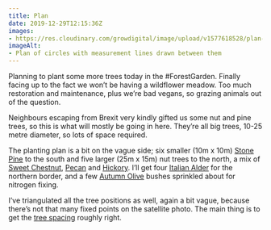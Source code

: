 ```yaml
---
title: Plan
date: 2019-12-29T12:15:36Z
images:
- https://res.cloudinary.com/growdigital/image/upload/v1577618528/plan-6812871C.jpg
imageAlt:
- Plan of circles with measurement lines drawn between them 
---
```


Planning to plant some more trees today in the #ForestGarden. Finally facing up to the fact we won’t be having a wildflower meadow. Too much restoration and maintenance, plus we’re bad vegans, so grazing animals out of the question.

Neighbours escaping from Brexit very kindly gifted us some nut and pine trees, so this is what will mostly be going in here. They’re all big trees, 10-25 metre diameter, so lots of space required.

The planting plan is a bit on the vague side; six smaller (10m x 10m) [Stone Pine](https://pfaf.org/user/Plant.aspx?LatinName=Pinus+pinea) to the south and five larger (25m x 15m) nut trees  to the north, a mix of [Sweet Chestnut](https://pfaf.org/user/plant.aspx?LatinName=Castanea+sativa), [Pecan](https://pfaf.org/user/Plant.aspx?LatinName=Carya+illinoinensis) and [Hickory](https://pfaf.org/user/Plant.aspx?LatinName=Carya+ovata). I’ll get four [Italian Alder](https://pfaf.org/user/Plant.aspx?LatinName=Alnus+cordata) for the northern border, and a few [Autumn Olive](https://pfaf.org/user/Plant.aspx?LatinName=Elaeagnus+umbellata) bushes sprinkled about for nitrogen fixing.

I’ve triangulated all the tree positions as well, again a bit vague, because there’s not that many fixed points on the satellite photo. The main thing is to get the [tree spacing](https://www.forestgarden.wales/blog/tree-spacing-forest-garden/) roughly right.
